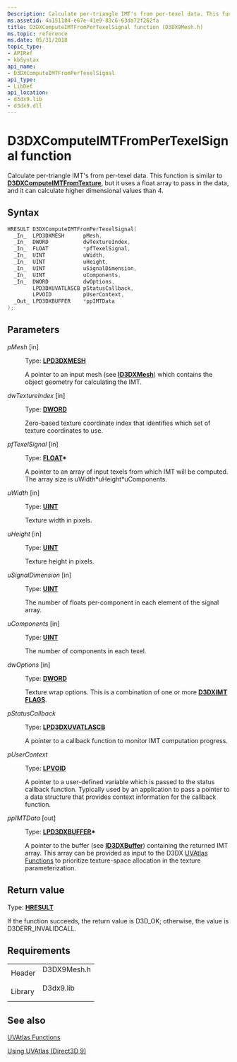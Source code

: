 ```yaml
---
Description: Calculate per-triangle IMT's from per-texel data. This function is similar to D3DXComputeIMTFromTexture, but it uses a float array to pass in the data, and it can calculate higher dimensional values than 4.
ms.assetid: 4a151184-e67e-41e9-83c6-63da72f262fa
title: D3DXComputeIMTFromPerTexelSignal function (D3DX9Mesh.h)
ms.topic: reference
ms.date: 05/31/2018
topic_type: 
- APIRef
- kbSyntax
api_name: 
- D3DXComputeIMTFromPerTexelSignal
api_type: 
- LibDef
api_location: 
- d3dx9.lib
- d3dx9.dll
---
```


# D3DXComputeIMTFromPerTexelSignal function

Calculate per-triangle IMT's from per-texel data. This function is similar to [**D3DXComputeIMTFromTexture**](d3dxcomputeimtfromtexture.md), but it uses a float array to pass in the data, and it can calculate higher dimensional values than 4.

## Syntax


```C++
HRESULT D3DXComputeIMTFromPerTexelSignal(
  _In_  LPD3DXMESH      pMesh,
  _In_  DWORD           dwTextureIndex,
  _In_  FLOAT           *pfTexelSignal,
  _In_  UINT            uWidth,
  _In_  UINT            uHeight,
  _In_  UINT            uSignalDimension,
  _In_  UINT            uComponents,
  _In_  DWORD           dwOptions,
        LPD3DXUVATLASCB pStatusCallback,
        LPVOID          pUserContext,
  _Out_ LPD3DXBUFFER    *ppIMTData
);
```



## Parameters

<dl> <dt>

*pMesh* \[in\]
</dt> <dd>

Type: **[**LPD3DXMESH**](id3dxmesh.md)**

A pointer to an input mesh (see [**ID3DXMesh**](id3dxmesh.md)) which contains the object geometry for calculating the IMT.

</dd> <dt>

*dwTextureIndex* \[in\]
</dt> <dd>

Type: **[**DWORD**](../winprog/windows-data-types.md)**

Zero-based texture coordinate index that identifies which set of texture coordinates to use.

</dd> <dt>

*pfTexelSignal* \[in\]
</dt> <dd>

Type: **[**FLOAT**](../winprog/windows-data-types.md)\***

A pointer to an array of input texels from which IMT will be computed. The array size is uWidth\*uHeight\*uComponents.

</dd> <dt>

*uWidth* \[in\]
</dt> <dd>

Type: **[**UINT**](../winprog/windows-data-types.md)**

Texture width in pixels.

</dd> <dt>

*uHeight* \[in\]
</dt> <dd>

Type: **[**UINT**](../winprog/windows-data-types.md)**

Texture height in pixels.

</dd> <dt>

*uSignalDimension* \[in\]
</dt> <dd>

Type: **[**UINT**](../winprog/windows-data-types.md)**

The number of floats per-component in each element of the signal array.

</dd> <dt>

*uComponents* \[in\]
</dt> <dd>

Type: **[**UINT**](../winprog/windows-data-types.md)**

The number of components in each texel.

</dd> <dt>

*dwOptions* \[in\]
</dt> <dd>

Type: **[**DWORD**](../winprog/windows-data-types.md)**

Texture wrap options. This is a combination of one or more [**D3DXIMT FLAGS**](./d3dximt-flags.md).

</dd> <dt>

*pStatusCallback* 
</dt> <dd>

Type: **[LPD3DXUVATLASCB](lpd3dxuvatlascb.md)**

A pointer to a callback function to monitor IMT computation progress.

</dd> <dt>

*pUserContext* 
</dt> <dd>

Type: **[**LPVOID**](../winprog/windows-data-types.md)**

A pointer to a user-defined variable which is passed to the status callback function. Typically used by an application to pass a pointer to a data structure that provides context information for the callback function.

</dd> <dt>

*ppIMTData* \[out\]
</dt> <dd>

Type: **[**LPD3DXBUFFER**](id3dxbuffer.md)\***

A pointer to the buffer (see [**ID3DXBuffer**](id3dxbuffer.md)) containing the returned IMT array. This array can be provided as input to the D3DX [UVAtlas Functions](dx9-graphics-reference-d3dx-functions-uvatlas.md) to prioritize texture-space allocation in the texture parameterization.

</dd> </dl>

## Return value

Type: **[**HRESULT**](https://msdn.microsoft.com/library/Bb401631(v=MSDN.10).aspx)**

If the function succeeds, the return value is D3D\_OK; otherwise, the value is D3DERR\_INVALIDCALL.

## Requirements



|                    |                                                                                        |
|--------------------|----------------------------------------------------------------------------------------|
| Header<br/>  | <dl> <dt>D3DX9Mesh.h</dt> </dl> |
| Library<br/> | <dl> <dt>D3dx9.lib</dt> </dl>   |



## See also

<dl> <dt>

[UVAtlas Functions](dx9-graphics-reference-d3dx-functions-uvatlas.md)
</dt> <dt>

[Using UVAtlas (Direct3D 9)](using-uvatlas.md)
</dt> </dl>

 

 